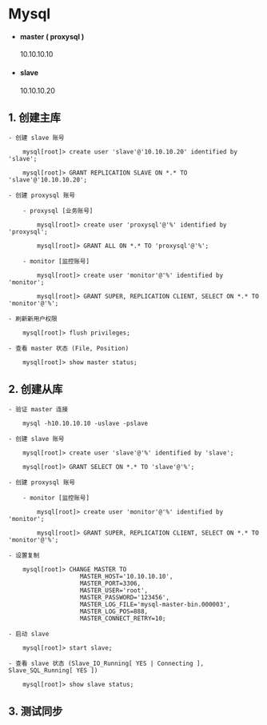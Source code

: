 # Mysql

- #### master ( proxysql )

	10.10.10.10

- #### slave

	10.10.10.20

## 1. 创建主库

	- 创建 slave 账号

		mysql[root]> create user 'slave'@'10.10.10.20' identified by 'slave';

		mysql[root]> GRANT REPLICATION SLAVE ON *.* TO 'slave'@'10.10.10.20';

	- 创建 proxysql 账号

		- proxysql [业务账号]

			mysql[root]> create user 'proxysql'@'%' identified by 'proxysql';

			mysql[root]> GRANT ALL ON *.* TO 'proxysql'@'%';

		- monitor [监控账号]

			mysql[root]> create user 'monitor'@'%' identified by 'monitor';

			mysql[root]> GRANT SUPER, REPLICATION CLIENT, SELECT ON *.* TO 'monitor'@'%';

	- 刷新新用户权限

		mysql[root]> flush privileges;

	- 查看 master 状态 (File, Position)

		mysql[root]> show master status;

## 2. 创建从库

	- 验证 master 连接

		mysql -h10.10.10.10 -uslave -pslave

	- 创建 slave 账号

		mysql[root]> create user 'slave'@'%' identified by 'slave';

		mysql[root]> GRANT SELECT ON *.* TO 'slave'@'%';

	- 创建 proxysql 账号

		- monitor [监控账号]

			mysql[root]> create user 'monitor'@'%' identified by 'monitor';

			mysql[root]> GRANT SUPER, REPLICATION CLIENT, SELECT ON *.* TO 'monitor'@'%';

	- 设置复制

		mysql[root]> CHANGE MASTER TO
						MASTER_HOST='10.10.10.10',
						MASTER_PORT=3306,
						MASTER_USER='root',
						MASTER_PASSWORD='123456',
						MASTER_LOG_FILE='mysql-master-bin.000003',
						MASTER_LOG_POS=888,
						MASTER_CONNECT_RETRY=10;

	- 启动 slave

		mysql[root]> start slave;

	- 查看 slave 状态 (Slave_IO_Running[ YES | Connecting ], Slave_SQL_Running[ YES ])

		mysql[root]> show slave status;

## 3. 测试同步
